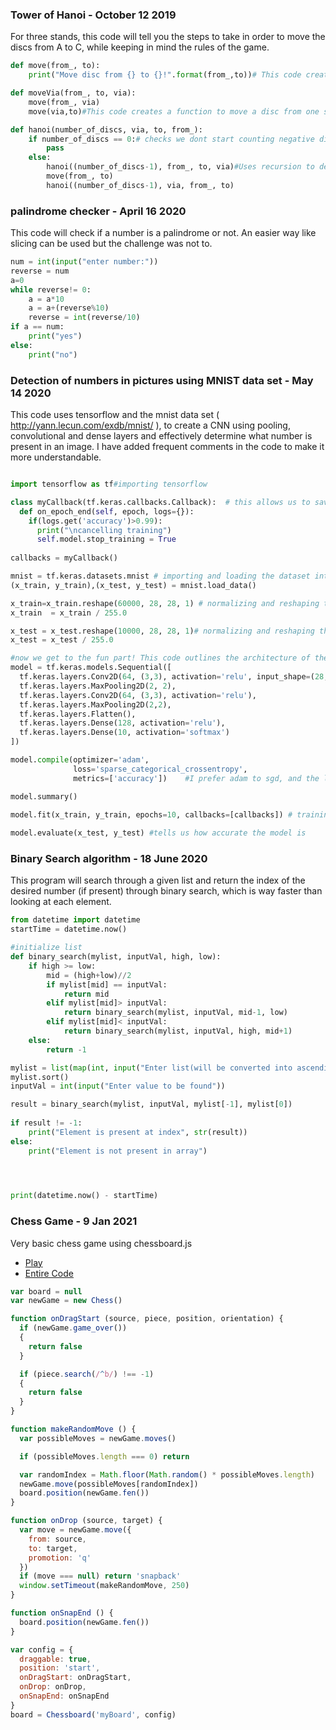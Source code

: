 ### Tower of Hanoi - October 12 2019
For three stands, this code will tell you the steps to take in order to move the discs from A to C, while keeping in mind the rules of the game.
```python
def move(from_, to):
    print("Move disc from {} to {}!".format(from_,to))# This code creates a function to move a disc from one stand to another

def moveVia(from_, to, via):
    move(from_, via)
    move(via,to)#This code creates a function to move a disc from one stand to another via a other stand

def hanoi(number_of_discs, via, to, from_):
    if number_of_discs == 0:# checks we dont start counting negative discs!
        pass
    else:
        hanoi((number_of_discs-1), from_, to, via)#Uses recursion to detect plausible routes and move on
        move(from_, to)
        hanoi((number_of_discs-1), via, from_, to)


```

### palindrome checker - April 16 2020
This code will check if a number is a palindrome or not. An easier way like slicing can be used but the challenge was not to.
```python
num = int(input("enter number:"))
reverse = num
a=0
while reverse!= 0:
    a = a*10
    a = a+(reverse%10)
    reverse = int(reverse/10)
if a == num:
    print("yes")
else:
    print("no")
```
### Detection of numbers in pictures using MNIST data set - May 14 2020
This code uses tensorflow and the mnist data set ( http://yann.lecun.com/exdb/mnist/ ), to create a CNN using pooling, convolutional and dense layers and effectively determine what number is present in an image. I have added frequent comments in the code to make it more understandable.
```python

import tensorflow as tf#importing tensorflow

class myCallback(tf.keras.callbacks.Callback):  # this allows us to save on time by stopping the training when it reaches a sufficient accuracy
  def on_epoch_end(self, epoch, logs={}):
    if(logs.get('accuracy')>0.99):
      print("\ncancelling training")                
      self.model.stop_training = True
 
callbacks = myCallback()

mnist = tf.keras.datasets.mnist # importing and loading the dataset into training and test sets
(x_train, y_train),(x_test, y_test) = mnist.load_data()

x_train=x_train.reshape(60000, 28, 28, 1) # normalizing and reshaping the training data to make it suitable for the network
x_train  = x_train / 255.0

x_test = x_test.reshape(10000, 28, 28, 1)# normalizing and reshaping the test data to make it suitable for the network
x_test = x_test / 255.0

#now we get to the fun part! This code outlines the architecture of the network.
model = tf.keras.models.Sequential([
  tf.keras.layers.Conv2D(64, (3,3), activation='relu', input_shape=(28, 28, 1)),
  tf.keras.layers.MaxPooling2D(2, 2),
  tf.keras.layers.Conv2D(64, (3,3), activation='relu'),
  tf.keras.layers.MaxPooling2D(2,2),
  tf.keras.layers.Flatten(),
  tf.keras.layers.Dense(128, activation='relu'),
  tf.keras.layers.Dense(10, activation='softmax')
])

model.compile(optimizer='adam',
              loss='sparse_categorical_crossentropy',
              metrics=['accuracy'])    #I prefer adam to sgd, and the loss is measured using sparse categorical crossentropy

model.summary()
              
model.fit(x_train, y_train, epochs=10, callbacks=[callbacks]) # training the model, takes some time

model.evaluate(x_test, y_test) #tells us how accurate the model is

```

### Binary Search algorithm - 18 June 2020
This program will search through a given list and return the index of the desired number (if present) through binary search, which is way faster than looking at each element.
```python
from datetime import datetime
startTime = datetime.now()

#initialize list
def binary_search(mylist, inputVal, high, low):
    if high >= low:
        mid = (high+low)//2
        if mylist[mid] == inputVal:
            return mid
        elif mylist[mid]> inputVal:
            return binary_search(mylist, inputVal, mid-1, low)
        elif mylist[mid]< inputVal:
            return binary_search(mylist, inputVal, high, mid+1)
    else:
        return -1

mylist = list(map(int, input("Enter list(will be converted into ascending order)").split()))
mylist.sort()
inputVal = int(input("Enter value to be found"))

result = binary_search(mylist, inputVal, mylist[-1], mylist[0]) 
  
if result != -1: 
    print("Element is present at index", str(result)) 
else: 
    print("Element is not present in array") 
    



print(datetime.now() - startTime)
```
### Chess Game - 9 Jan 2021
Very basic chess game using chessboard.js
* [Play](https://neildagr8.github.io/chess-game/)
* [Entire Code](https://github.com/Neildagr8/chess-game)
```js
var board = null
var newGame = new Chess()

function onDragStart (source, piece, position, orientation) {
  if (newGame.game_over())
  {
    return false
  } 

  if (piece.search(/^b/) !== -1)
  { 
    return false
  }
}

function makeRandomMove () {
  var possibleMoves = newGame.moves()

  if (possibleMoves.length === 0) return

  var randomIndex = Math.floor(Math.random() * possibleMoves.length)
  newGame.move(possibleMoves[randomIndex])
  board.position(newGame.fen())
}

function onDrop (source, target) {
  var move = newGame.move({
    from: source,
    to: target,
    promotion: 'q'
  })
  if (move === null) return 'snapback'
  window.setTimeout(makeRandomMove, 250)
}

function onSnapEnd () {
  board.position(newGame.fen())
}

var config = {
  draggable: true,
  position: 'start',
  onDragStart: onDragStart,
  onDrop: onDrop,
  onSnapEnd: onSnapEnd
}
board = Chessboard('myBoard', config)
```





